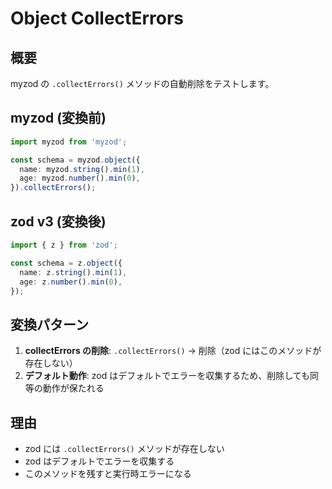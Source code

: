 # Object CollectErrors

## 概要

myzod の `.collectErrors()` メソッドの自動削除をテストします。

## myzod (変換前)

```typescript
import myzod from 'myzod';

const schema = myzod.object({
  name: myzod.string().min(1),
  age: myzod.number().min(0),
}).collectErrors();
```

## zod v3 (変換後)

```typescript
import { z } from 'zod';

const schema = z.object({
  name: z.string().min(1),
  age: z.number().min(0),
});
```

## 変換パターン

1. **collectErrors の削除**: `.collectErrors()` → 削除（zod にはこのメソッドが存在しない）
2. **デフォルト動作**: zod はデフォルトでエラーを収集するため、削除しても同等の動作が保たれる

## 理由

- zod には `.collectErrors()` メソッドが存在しない
- zod はデフォルトでエラーを収集する
- このメソッドを残すと実行時エラーになる
